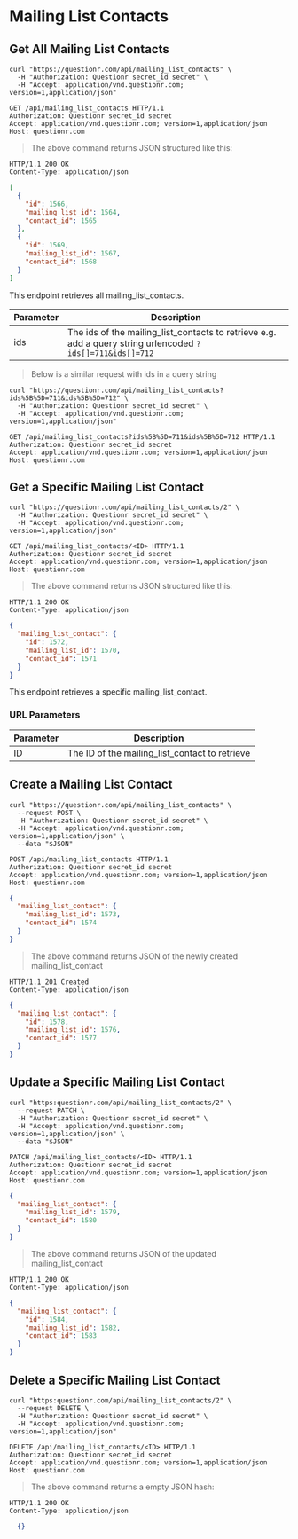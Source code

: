 # Mailing List Contacts

## Get All Mailing List Contacts

```shell
curl "https://questionr.com/api/mailing_list_contacts" \
  -H "Authorization: Questionr secret_id secret" \
  -H "Accept: application/vnd.questionr.com; version=1,application/json"
```

```http
GET /api/mailing_list_contacts HTTP/1.1
Authorization: Questionr secret_id secret
Accept: application/vnd.questionr.com; version=1,application/json
Host: questionr.com
```

> The above command returns JSON structured like this:

```http
HTTP/1.1 200 OK
Content-Type: application/json
```
```json
[
  {
    "id": 1566,
    "mailing_list_id": 1564,
    "contact_id": 1565
  },
  {
    "id": 1569,
    "mailing_list_id": 1567,
    "contact_id": 1568
  }
]
```

This endpoint retrieves all mailing_list_contacts.


Parameter | Description
--------- | -----------
ids | The ids of the mailing_list_contacts to retrieve e.g. add a query string urlencoded `?ids[]=711&ids[]=712`

> Below is a similar request with ids in a query string

```shell
curl "https://questionr.com/api/mailing_list_contacts?ids%5B%5D=711&ids%5B%5D=712" \
  -H "Authorization: Questionr secret_id secret" \
  -H "Accept: application/vnd.questionr.com; version=1,application/json"
```
```http
GET /api/mailing_list_contacts?ids%5B%5D=711&ids%5B%5D=712 HTTP/1.1
Authorization: Questionr secret_id secret
Accept: application/vnd.questionr.com; version=1,application/json
Host: questionr.com
```

## Get a Specific Mailing List Contact

```shell
curl "https://questionr.com/api/mailing_list_contacts/2" \
  -H "Authorization: Questionr secret_id secret" \
  -H "Accept: application/vnd.questionr.com; version=1,application/json"
```

```http
GET /api/mailing_list_contacts/<ID> HTTP/1.1
Authorization: Questionr secret_id secret
Accept: application/vnd.questionr.com; version=1,application/json
Host: questionr.com
```

> The above command returns JSON structured like this:

```http
HTTP/1.1 200 OK
Content-Type: application/json
```
```json
{
  "mailing_list_contact": {
    "id": 1572,
    "mailing_list_id": 1570,
    "contact_id": 1571
  }
}
```

This endpoint retrieves a specific mailing_list_contact.

### URL Parameters

Parameter | Description
--------- | -----------
ID | The ID of the mailing_list_contact to retrieve



## Create a Mailing List Contact



```shell
curl "https://questionr.com/api/mailing_list_contacts" \
  --request POST \
  -H "Authorization: Questionr secret_id secret" \
  -H "Accept: application/vnd.questionr.com; version=1,application/json" \
  --data "$JSON"
```

```http
POST /api/mailing_list_contacts HTTP/1.1
Authorization: Questionr secret_id secret
Accept: application/vnd.questionr.com; version=1,application/json
Host: questionr.com
```
```json
{
  "mailing_list_contact": {
    "mailing_list_id": 1573,
    "contact_id": 1574
  }
}
```

> The above command returns JSON of the newly created mailing_list_contact

```http
HTTP/1.1 201 Created
Content-Type: application/json
```
```json
{
  "mailing_list_contact": {
    "id": 1578,
    "mailing_list_id": 1576,
    "contact_id": 1577
  }
}
```

## Update a Specific Mailing List Contact



```shell
curl "https:questionr.com/api/mailing_list_contacts/2" \
  --request PATCH \
  -H "Authorization: Questionr secret_id secret" \
  -H "Accept: application/vnd.questionr.com; version=1,application/json" \
  --data "$JSON"
```
```http
PATCH /api/mailing_list_contacts/<ID> HTTP/1.1
Authorization: Questionr secret_id secret
Accept: application/vnd.questionr.com; version=1,application/json
Host: questionr.com
```
```json
{
  "mailing_list_contact": {
    "mailing_list_id": 1579,
    "contact_id": 1580
  }
}
```

> The above command returns JSON of the updated mailing_list_contact

```http
HTTP/1.1 200 OK
Content-Type: application/json
```
```json
{
  "mailing_list_contact": {
    "id": 1584,
    "mailing_list_id": 1582,
    "contact_id": 1583
  }
}
```


## Delete a Specific Mailing List Contact



```shell
curl "https:questionr.com/api/mailing_list_contacts/2" \
  --request DELETE \
  -H "Authorization: Questionr secret_id secret" \
  -H "Accept: application/vnd.questionr.com; version=1,application/json"
```

```http
DELETE /api/mailing_list_contacts/<ID> HTTP/1.1
Authorization: Questionr secret_id secret
Accept: application/vnd.questionr.com; version=1,application/json
Host: questionr.com
```

> The above command returns a empty JSON hash:

```http
HTTP/1.1 200 OK
Content-Type: application/json
```
```json
  {}
```

